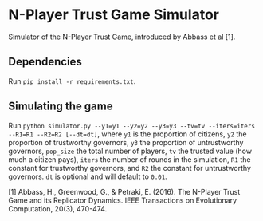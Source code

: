 # N-Player Trust Game Simulator
Simulator of the N-Player Trust Game, introduced by Abbass et al [1].

## Dependencies
Run `pip install -r requirements.txt`.

## Simulating the game
Run `python simulator.py --y1=y1 --y2=y2 --y3=y3 --tv=tv --iters=iters --R1=R1 --R2=R2 [--dt=dt]`, where `y1` is the proportion of citizens, `y2` the proportion of trustworthy governors, `y3` the proportion of untrustworthy governors, `pop_size` the total number of players, `tv` the trusted value (how much a citizen pays), `iters` the number of rounds in the simulation, `R1` the constant for trustworthy governors, and `R2` the constant for untrustworthy governors. `dt` is optional and will default to `0.01`.

[1] Abbass, H., Greenwood, G., & Petraki, E. (2016). The N-Player Trust Game and its Replicator Dynamics. IEEE Transactions on Evolutionary Computation, 20(3), 470-474.